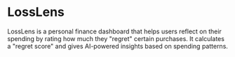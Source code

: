 # LossLens
LossLens is a personal finance dashboard that helps users reflect on their spending by rating how much they "regret" certain purchases. It calculates a "regret score" and gives AI-powered insights based on spending patterns.
